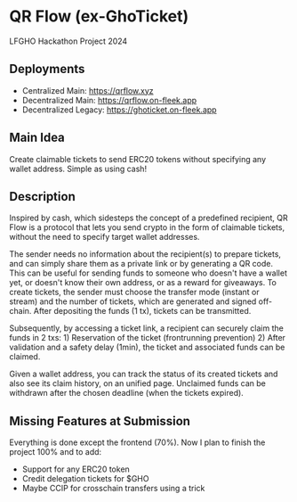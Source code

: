 # QR Flow (ex-GhoTicket)

LFGHO Hackathon Project 2024

## Deployments

- Centralized Main: https://qrflow.xyz
- Decentralized Main: https://qrflow.on-fleek.app
- Decentralized Legacy: https://ghoticket.on-fleek.app

## Main Idea

Create claimable tickets to send ERC20 tokens without specifying any wallet address. Simple as using cash!

## Description

Inspired by cash, which sidesteps the concept of a predefined recipient, QR Flow is a protocol that lets you send crypto in the form of claimable tickets, without the need to specify target wallet addresses.

The sender needs no information about the recipient(s) to prepare tickets, and can simply share them as a private link or by generating a QR code. This can be useful for sending funds to someone who doesn't have a wallet yet, or doesn't know their own address, or as a reward for giveaways. To create tickets, the sender must choose the transfer mode (instant or stream) and the number of tickets, which are generated and signed off-chain. After depositing the funds (1 tx), tickets can be transmitted.

Subsequently, by accessing a ticket link, a recipient can securely claim the funds in 2 txs: 1) Reservation of the ticket (frontrunning prevention) 2) After validation and a safety delay (1min), the ticket and associated funds can be claimed.

Given a wallet address, you can track the status of its created tickets and also see its claim history, on an unified page. Unclaimed funds can be withdrawn after the chosen deadline (when the tickets expired).

## Missing Features at Submission

Everything is done except the frontend (70%). Now I plan to finish the project 100% and to add:

- Support for any ERC20 token
- Credit delegation tickets for $GHO
- Maybe CCIP for crosschain transfers using a trick
